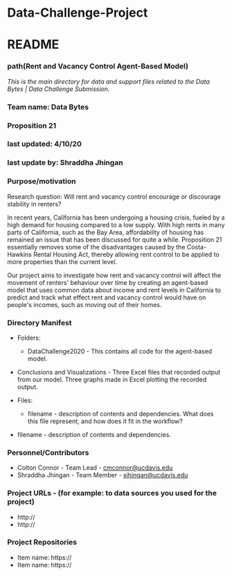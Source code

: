 # Data-Challenge-Project

# README
### path(Rent and Vacancy Control Agent-Based Model)

*This is the main directory for data and support files related to the Data Bytes | Data Challenge Submission.*

### Team name: Data Bytes
### Proposition 21
### last updated: 4/10/20
### last update by: Shraddha Jhingan


### Purpose/motivation
Research question: Will rent and vacancy control encourage or discourage stability in renters? 

In recent years, California has been undergoing a housing crisis, fueled by a high demand for housing compared to a low supply. With high rents in many parts of California, such as the Bay Area, affordability of housing has remained an issue that has been discussed for quite a while. Proposition 21 essentially removes some of the disadvantages caused by the Costa-Hawkins Rental Housing Act, thereby allowing rent control to be applied to more properties than the current level.

Our project aims to investigate how rent and vacancy control will affect the movement of renters' behaviour over time by creating an agent-based model that uses common data about income and rent levels in California to predict and track what effect rent and vacancy control would have on people's incomes, such as moving out of their homes. 



### Directory Manifest

*  Folders:
	* DataChallenge2020 - This contains all code for the agent-based model.
* Conclusions and Visualizations - Three Excel files that recorded output from our model. Three graphs made in Excel plotting the recorded output.

* Files:
	*  filename - description of contents and dependencies. What does     this file represent, and how does it fit in the workflow?
*  filename - description of contents and dependencies.

### Personnel/Contributors

* Colton Connor - Team Lead - cmconnor@ucdavis.edu
* Shraddha Jhingan - Team Member - sjhingan@ucdavis.edu


### Project URLs - (for example: to data sources you used for the project)

* http://
* http://

### Project Repositories

* Item name: https://
* Item name: https://
